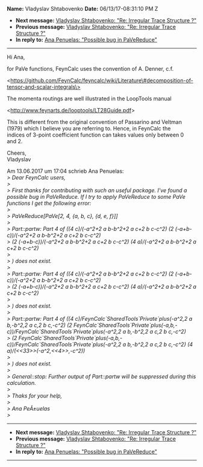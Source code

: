 **Name:** Vladyslav Shtabovenko
**Date:** 06/13/17-08:31:10 PM Z

  - **Next message:** [Vladyslav Shtabovenko: "Re: Irregular Trace
    Structure ?"](1275.html)
  - **Previous message:** [Vladyslav Shtabovenko: "Re: Irregular Trace
    Structure ?"](1273.html)
  - **In reply to:** [Ana Penuelas: "Possible bug in
    PaVeReduce"](1271.html)

-----

Hi Ana,  

for PaVe functions, FeynCalc uses the convention of A. Denner, c.f.  

\<https://github.com/FeynCalc/feyncalc/wiki/Literature\#decomposition-of-tensor-and-scalar-integrals\>  

The momenta routings are well illustrated in the LoopTools manual  

\<<http://www.feynarts.de/looptools/LT28Guide.pdf>\>  

This is different from the original convention of Passarino and
Veltman  
(1979) which I believe you are referring to. Hence, in FeynCalc the  
indices of 3-point coefficient function can takes values only between
0  
and 2.  

Cheers,  
Vladyslav  

Am 13.06.2017 um 17:04 schrieb Ana Penuelas:  
*\> Dear FeynCalc users,*  
*\>*  
*\> First thanks for contributing with such an useful package. I've
found a possible bug in PaVeReduce. If I try to apply PaVeReduce to some
PaVe functions I get the following error:*  
*\>*  
*\> PaVeReduce[PaVe[2, 4, {a, b, c}, {d, e, f}]]*  
*\>*  
*\> Part::partw: Part 4 of ((4 c)/(-a^2+2 a b-b^2+2 a c+2 b c-c^2) (2
(-a+b-c))/(-a^2+2 a b-b^2+2 a c+2 b c-c^2)*  
*\> (2 (-a+b-c))/(-a^2+2 a b-b^2+2 a c+2 b c-c^2) (4 a)/(-a^2+2 a
b-b^2+2 a c+2 b c-c^2)*  
*\>*  
*\> ) does not exist.*  
*\>*  
*\> Part::partw: Part 4 of ((4 c)/(-a^2+2 a b-b^2+2 a c+2 b c-c^2) (2
(-a+b-c))/(-a^2+2 a b-b^2+2 a c+2 b c-c^2)*  
*\> (2 (-a+b-c))/(-a^2+2 a b-b^2+2 a c+2 b c-c^2) (4 a)/(-a^2+2 a
b-b^2+2 a c+2 b c-c^2)*  
*\>*  
*\> ) does not exist.*  
*\>*  
*\> Part::partw: Part 4 of ((4
c)/FeynCalc\`SharedTools\`Private\`plus(-a^2,2 a b,-b^2,2 a c,2 b
c,-c^2) (2
FeynCalc\`SharedTools\`Private\`plus(-a,b,-c))/FeynCalc\`SharedTools\`Private\`plus(-a^2,2
a b,-b^2,2 a c,2 b c,-c^2)*  
*\> (2
FeynCalc\`SharedTools\`Private\`plus(-a,b,-c))/FeynCalc\`SharedTools\`Private\`plus(-a^2,2
a b,-b^2,2 a c,2 b c,-c^2) (4 a)/(\<\<33\>\>(-a^2,\<\<4\>\>,-c^2))*  
*\>*  
*\> ) does not exist.*  
*\>*  
*\> General::stop: Further output of Part::partw will be suppressed
during this calculation.*  
*\>*  
*\> Thaks for your help,*  
*\>*  
*\> Ana PeÃ±uelas*  
*\>*  

-----

  - **Next message:** [Vladyslav Shtabovenko: "Re: Irregular Trace
    Structure ?"](1275.html)
  - **Previous message:** [Vladyslav Shtabovenko: "Re: Irregular Trace
    Structure ?"](1273.html)
  - **In reply to:** [Ana Penuelas: "Possible bug in
    PaVeReduce"](1271.html)

-----

